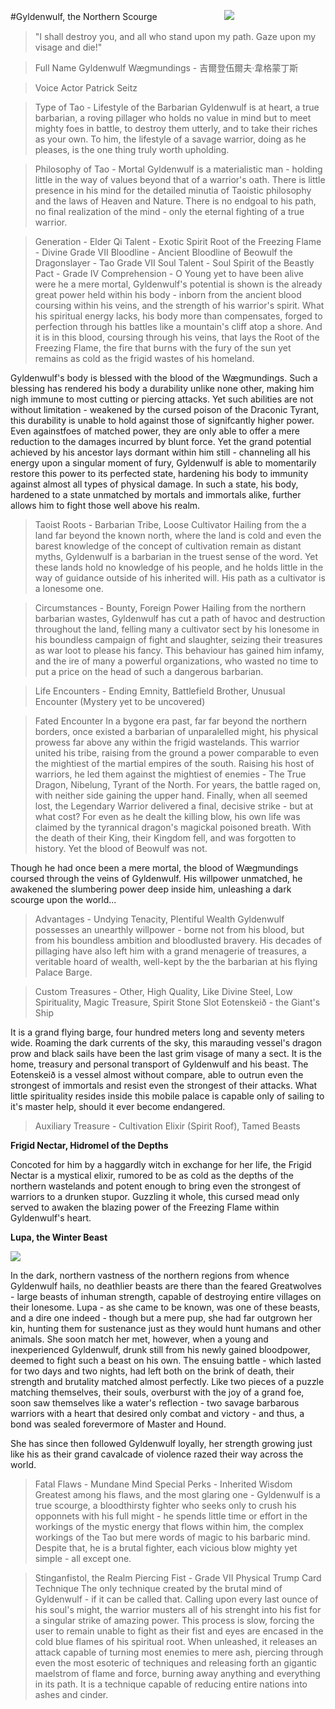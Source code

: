 #Gyldenwulf, the Northern Scourge
 ㅤㅤㅤㅤㅤㅤㅤㅤ![](https://files.catbox.moe/1n9e9r.jpg)

>"I shall destroy you, and all who stand upon my path. Gaze upon my visage and die!"

>Full Name
Gyldenwulf Wægmundings - 吉爾登伍爾夫·韋格蒙丁斯

>Voice Actor
Patrick Seitz 

>Type of Tao - Lifestyle of the Barbarian
Gyldenwulf is at heart, a true barbarian, a roving pillager who holds no value in mind but to meet mighty foes in battle, to destroy them utterly, and to take their riches as your own. To him, the lifestyle of a savage warrior, doing as he pleases, is the one thing truly worth upholding.

>Philosophy of Tao - Mortal
Gyldenwulf is a materialistic man - holding little in the way of values beyond that of a warrior's oath. There is little presence in his mind for the detailed minutia of Taoistic philosophy and the laws of Heaven and Nature. There is no endgoal to his path, no final realization of the mind - only the eternal fighting of a true warrior.

> Generation - Elder
 > Qi Talent - Exotic Spirit Root of the Freezing Flame - Divine Grade VII
 > Bloodline - Ancient Bloodline of Beowulf the Dragonslayer - Tao Grade VII
 > Soul Talent - Soul Spirit of the Beastly Pact - Grade IV 
 > Comprehension - O
Young yet to have been alive were he a mere mortal, Gyldenwulf's potential is shown is the already great power held within his body - inborn from the ancient blood coursing within his veins, and the strength of his warrior's spirit.  What his spiritual energy lacks, his body more than compensates, forged to perfection through his battles like a mountain's cliff atop a shore. And it is in this blood, coursing through his veins, that lays the Root of the Freezing Flame, the fire that burns with the fury of the sun yet remains as cold as the frigid wastes of his homeland. 

Gyldenwulf's body is blessed with the blood of the Wægmundings. Such a blessing has rendered his body a durability unlike none other, making him nigh immune to most cutting or piercing attacks. Yet such abilities are not without limitation - weakened by the cursed poison of the Draconic Tyrant, this durability is unable to hold against those of signifcantly higher power. Even againstfoes of matched power, they are only able to offer a mere reduction to the damages incurred by blunt force. Yet the grand potential achieved by his ancestor lays dormant within him still - channeling all his energy upon a singular moment of fury, Gyldenwulf is able to momentarily restore this power to its perfected state, hardening his body to immunity against almost all types of physical damage. In such a state, his body, hardened to a state unmatched by mortals and immortals alike, further allows him to fight those well above his realm. 

>Taoist Roots - Barbarian Tribe, Loose Cultivator
Hailing from the a land far beyond the known north, where the land is cold and even the barest knowledge of the concept of cultivation remain as distant myths, Gyldenwulf is a barbarian in the truest sense of the word. Yet these lands hold no knowledge of his people, and he holds little in the way of guidance outside of his inherited will. His path as a cultivator is a lonesome one.

>Circumstances - Bounty, Foreign Power
Hailing from the northern barbarian wastes, Gyldenwulf has cut a path of havoc and destruction throughout the land, felling many a cultivator sect by his lonesome in his boundless campaign of fight and slaughter, seizing their treasures as war loot to please his fancy. This behaviour has gained him infamy, and the ire of many a powerful organizations, who wasted no time to put a price on the head of such a dangerous barbarian.

> Life Encounters - Ending Emnity, Battlefield Brother, Unusual Encounter
(Mystery yet to be uncovered)

>Fated Encounter
In a bygone era past, far far beyond the northern borders, once existed a barbarian of unparalelled might, his physical prowess far above any within the frigid wastelands. This warrior united his tribe, raising from the ground a power comparable to even the mightiest of the martial empires of the south. Raising his host of warriors, he led them against the mightiest of enemies - The True Dragon, Nibelung, Tyrant of the North. For years, the battle raged on, with neither side gaining the upper hand. Finally, when all seemed lost, the Legendary Warrior delivered a final, decisive strike - but at what cost? For even as he dealt the killing blow, his own life was claimed by the tyrannical dragon's magickal poisoned breath. With the death of their King, their Kingdom fell, and was forgotten to history. Yet the blood of Beowulf was not.

Though he had once been a mere mortal, the blood of Wægmundings coursed through the veins of Gyldenwulf. His willpower unmatched, he awakened the slumbering power deep inside him, unleashing a dark scourge upon the world...

>Advantages - Undying Tenacity, Plentiful Wealth
Gyldenwulf possesses an unearthly willpower - borne not from his blood, but from his boundless ambition and bloodlusted bravery. His decades of pillaging have also left him with a grand menagerie of treasures, a veritable hoard of wealth, well-kept by the the barbarian at his flying Palace Barge. 

>Custom Treasures - Other, High Quality, Like Divine Steel, Low Spirituality, Magic Treasure, Spirit Stone Slot
Eotenskeið - the Giant's Ship

It is a grand flying barge, four hundred meters long and seventy meters wide. Roaming the dark currents of the sky, this marauding vessel's dragon prow and black sails have been the last grim visage of many a sect. It is the home, treasury and personal transport of Gyldenwulf and his beast. The Eotenskeið is a vessel almost without compare, able to outrun even the strongest of immortals and resist even the strongest of their attacks. What little spirituality resides inside this mobile palace is capable only of sailing to it's master help, should it ever become endangered.

> Auxiliary Treasure - Cultivation Elixir (Spirit Roof), Tamed Beasts

**Frigid Nectar, Hidromel of the Depths**

Concoted for him by a haggardly witch in exchange for her life, the Frigid Nectar is a mystical elixir, rumored to be as cold as the depths of the northern wastelands and potent enough to bring even the strongest of warriors to a drunken stupor. Guzzling it whole, this cursed mead only served to awaken the blazing power of the Freezing Flame within Gyldenwulf's heart. 


**Lupa, the Winter Beast**

![](https://files.catbox.moe/ra3bm6.jpg)

In the dark, northern vastness of the northern regions from whence Gyldenwulf hails, no deathlier beasts are there than the feared Greatwolves - large beasts of inhuman strength, capable of destroying entire villages on their lonesome. Lupa - as she came to be known, was one of these beasts, and a dire one indeed - though but a mere pup, she had far outgrown her kin, hunting them for sustenance just as they would hunt humans and other animals. She soon match her met, however, when a young and inexperienced Gyldenwulf, drunk still from his newly gained bloodpower, deemed to fight such a beast on his own. The ensuing battle - which lasted for two days and two nights, had left both on the brink of death, their strength and brutality matched almost perfectly. Like two pieces of a puzzle matching themselves, their souls, overburst with the joy of a grand foe, soon saw themselves like a water's reflection - two savage barbarous warriors with a heart that desired only combat and victory - and thus, a bond was sealed forevermore of Master and Hound.

She has since then followed Gyldenwulf loyally, her strength growing just like his as their grand cavalcade of violence razed their way across the world. 


>Fatal Flaws -  Mundane Mind
>Special Perks - Inherited Wisdom
Greatest among his flaws, and the most glaring one - Gyldenwulf is a true scourge, a bloodthirsty fighter who seeks only to crush his opponnets with his full might - he spends little time or effort in the workings of the mystic energy that flows within him, the complex workings of the Tao but mere words of magic to his barbaric mind. Despite that, he is a brutal fighter, each vicious blow mighty yet simple - all except one. 

> Stinganfistol, the Realm Piercing Fist - Grade VII Physical Trump Card Technique
The only technique created by the brutal mind of Gyldenwulf - if it can be called that. Calling upon every last ounce of his soul's might, the warrior musters all of his strenght into his fist for a singular strike of amazing power. This process is slow, forcing the user to remain unable to fight as their fist and eyes are encased in the cold blue flames of his spiritual root. When unleashed, it releases an attack capable of turning most enemies to mere ash, piercing through even the most esoteric of techniques and releasing forth an gigantic maelstrom of flame and force, burning away anything and everything in its path. It is a technique capable of reducing entire nations into ashes and cinder.